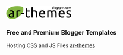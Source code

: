 <a href="https://ar-themes.blogspot.com"><img src="ar-themes_logo_dark.png" alt="ar-themes Logo"></a>
<h3>Free and Premium Blogger Templates</h3>
<p>Hosting CSS and JS Files <a href="https://ar-themes.blogspot.com" target="_blank">ar-themes</a></p>

